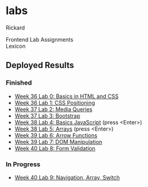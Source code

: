 # labs
Rickard

Frontend Lab Assignments  
Lexicon

## Deployed Results

### Finished

- [Week 36 Lab 0: Basics in HTML and CSS](https://leck-lex.github.io/labs/00_week36_basics_html_css/)  
- [Week 36 Lab 1: CSS Positioning](https://leck-lex.github.io/labs/01_week36_css_positioning/)  
- [Week 37 Lab 2: Media Queries](https://leck-lex.github.io/labs/02_week37_media_queries/)  
- [Week 37 Lab 3: Bootstrap](https://leck-lex.github.io/labs/03_week37_bootstrap/dist)  
- [Week 38 Lab 4: Basics JavaScript](https://leck-lex.github.io/labs/04_week38_basics_js/) (press &#60;Enter&#62;)
- [Week 38 Lab 5: Arrays](https://leck-lex.github.io/labs/05_week38_arrays/) (press &#60;Enter&#62;)
- [Week 39 Lab 6: Arrow Functions](https://leck-lex.github.io/labs/06_week39_arrow_functions/dist) 
- [Week 39 Lab 7: DOM Manipulation](https://leck-lex.github.io/labs/07_week39_dom_manipulation/dist)
- [Week 40 Lab 8: Form Validation](https://leck-lex.github.io/labs/08_week40_form_validation/dist) 

### In Progress
- [Week 40 Lab 9: Navigation, Array, Switch](https://leck-lex.github.io/labs/09_week40_nav_array_switch/dist)

